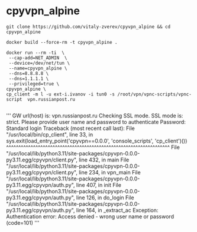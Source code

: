 # cpyvpn_alpine

```
git clone https://github.com/vitaly-zverev/cpyvpn_alpine && cd cpyvpn_alpine

docker build --force-rm -t cpyvpn_alpine .

docker run --rm -ti  \
 --cap-add=NET_ADMIN  \
 --device=/dev/net/tun \
 --name=cpyvpn_alpine \
 --dns=8.8.8.8 \
 --dns=1.1.1.1 \
 --privileged=true \
cpyvpn_alpine \
cp_client -m l -u ext-i.ivanov -i tun0 -s /root/vpn/vpnc-scripts/vpnc-script  vpn.russianpost.ru


```

'''
GW url(host) is: vpn.russianpost.ru
Checking SSL mode.
SSL mode is: strict.
Please provide user name and password to authenticate
Password:
Standard login
Traceback (most recent call last):
  File "/usr/local/bin/cp_client", line 33, in <module>
    sys.exit(load_entry_point('cpyvpn==0.0.0', 'console_scripts', 'cp_client')())
             ^^^^^^^^^^^^^^^^^^^^^^^^^^^^^^^^^^^^^^^^^^^^^^^^^^^^^^^^^^^^^^^^^^^
  File "/usr/local/lib/python3.11/site-packages/cpyvpn-0.0.0-py3.11.egg/cpyvpn/client.py", line 432, in main
  File "/usr/local/lib/python3.11/site-packages/cpyvpn-0.0.0-py3.11.egg/cpyvpn/client.py", line 234, in vpn_main
  File "/usr/local/lib/python3.11/site-packages/cpyvpn-0.0.0-py3.11.egg/cpyvpn/auth.py", line 407, in init
  File "/usr/local/lib/python3.11/site-packages/cpyvpn-0.0.0-py3.11.egg/cpyvpn/auth.py", line 126, in do_login
  File "/usr/local/lib/python3.11/site-packages/cpyvpn-0.0.0-py3.11.egg/cpyvpn/auth.py", line 164, in _extract_ac
Exception: Authentication error: Access denied - wrong user name or password  (code=101)
'''
